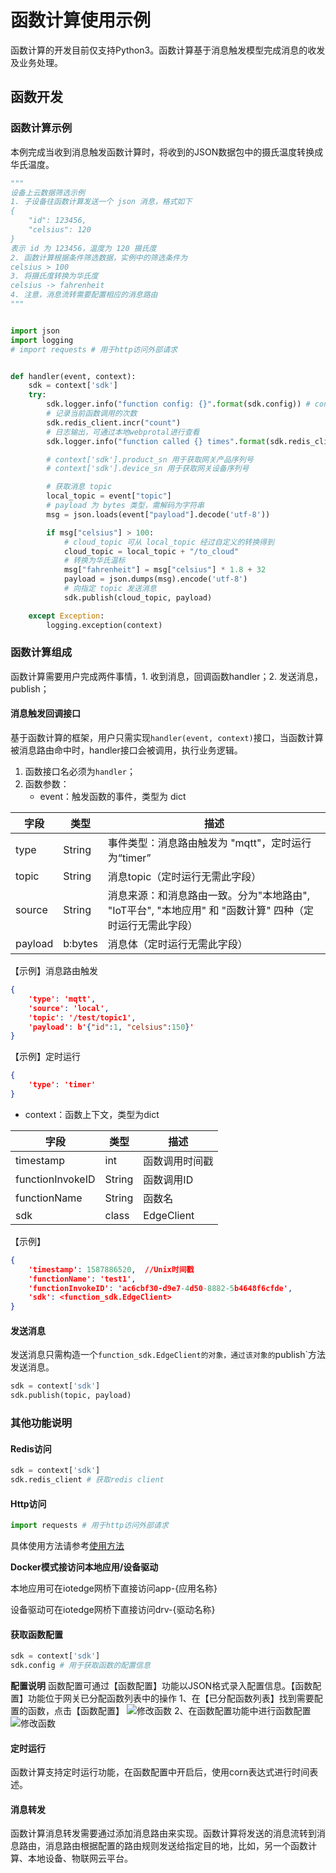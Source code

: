 # 函数计算使用示例

函数计算的开发目前仅支持Python3。函数计算基于消息触发模型完成消息的收发及业务处理。

## 函数开发

### 函数计算示例

本例完成当收到消息触发函数计算时，将收到的JSON数据包中的摄氏温度转换成华氏温度。

```python
"""
设备上云数据筛选示例
1. 子设备往函数计算发送一个 json 消息，格式如下
{
    "id": 123456,
    "celsius": 120
}
表示 id 为 123456，温度为 120 摄氏度
2. 函数计算根据条件筛选数据，实例中的筛选条件为
celsius > 100
3. 将摄氏度转换为华氏度
celsius -> fahrenheit
4. 注意，消息流转需要配置相应的消息路由
"""


import json
import logging
# import requests # 用于http访问外部请求


def handler(event, context):
    sdk = context['sdk']
    try:
        sdk.logger.info("function config: {}".format(sdk.config)) # context['sdk'].config 用于获取函数的配置信息
        # 记录当前函数调用的次数
        sdk.redis_client.incr("count")
        # 日志输出，可通过本地webprotal进行查看
        sdk.logger.info("function called {} times".format(sdk.redis_client.get("count").decode()))

        # context['sdk'].product_sn 用于获取网关产品序列号
        # context['sdk'].device_sn 用于获取网关设备序列号

        # 获取消息 topic
        local_topic = event["topic"]
        # payload 为 bytes 类型，需解码为字符串
        msg = json.loads(event["payload"].decode('utf-8'))

        if msg["celsius"] > 100:
            # cloud_topic 可从 local_topic 经过自定义的转换得到
            cloud_topic = local_topic + "/to_cloud"
            # 转换为华氏温标
            msg["fahrenheit"] = msg["celsius"] * 1.8 + 32
            payload = json.dumps(msg).encode('utf-8')
            # 向指定 topic 发送消息
            sdk.publish(cloud_topic, payload)

    except Exception:
        logging.exception(context)
```



### 函数计算组成

函数计算需要用户完成两件事情，1. 收到消息，回调函数handler；2. 发送消息，publish；

#### 消息触发回调接口

基于函数计算的框架，用户只需实现`handler(event, context)`接口，当函数计算被消息路由命中时，handler接口会被调用，执行业务逻辑。

1. 函数接口名必须为`handler`；
2. 函数参数：
   - event：触发函数的事件，类型为 dict

|字段|类型|描述|
|-|-|-|
|type|String|事件类型：消息路由触发为 "mqtt"，定时运行为“timer”|
| topic   | String  | 消息topic（定时运行无需此字段）                                         |
| source  | String  | 消息来源：和消息路由一致。分为"本地路由", "IoT平台", "本地应用" 和 "函数计算" 四种（定时运行无需此字段） |
| payload | b:bytes | 消息体（定时运行无需此字段）                                            |

【示例】消息路由触发

```json
{
    'type': 'mqtt',
    'source': 'local',
    'topic': '/test/topic1',
    'payload': b'{"id":1, "celsius":150}'
}
```

【示例】定时运行

```json
{
    'type': 'timer'
}
```



   - context：函数上下文，类型为dict

| 字段             | 类型   | 描述           |
| ---------------- | ------ | -------------- |
| timestamp        | int    | 函数调用时间戳 |
| functionInvokeID | String | 函数调用ID     |
| functionName     | String | 函数名         |
| sdk              | class  | EdgeClient     |

【示例】

```json
{
    'timestamp': 1587886520,  //Unix时间戳
    'functionName': 'test1',
    'functionInvokeID': 'ac6cbf30-d9e7-4d50-8882-5b4648f6cfde',
    'sdk': <function_sdk.EdgeClient>
}
```





#### 发送消息

发送消息只需构造一个`function_sdk.EdgeClient的对象，通过该对象的`publish`方法发送消息。

```python
sdk = context['sdk']
sdk.publish(topic, payload)
```



### 其他功能说明

#### Redis访问
```python
sdk = context['sdk']
sdk.redis_client # 获取redis client
```
#### Http访问
```python
import requests # 用于http访问外部请求 
```
具体使用方法请参考[使用方法](https://requests.readthedocs.io/en/master)

**Docker模式接访问本地应用/设备驱动**

本地应用可在iotedge网桥下直接访问app-{应用名称}

设备驱动可在iotedge网桥下直接访问drv-{驱动名称}



#### 获取函数配置
```python
sdk = context['sdk']
sdk.config # 用于获取函数的配置信息
```

**配置说明**
函数配置可通过【函数配置】功能以JSON格式录入配置信息。【函数配置】功能位于网关已分配函数列表中的操作
1、在【已分配函数列表】找到需要配置的函数，点击【函数配置】
![修改函数](../../../images/函数计算-1.png)
2、在函数配置功能中进行函数配置
![修改函数](../../../images/函数计算-2.png)

#### 定时运行

函数计算支持定时运行功能，在函数配置中开启后，使用corn表达式进行时间表述。


#### 消息转发

函数计算消息转发需要通过添加消息路由来实现。函数计算将发送的消息流转到消息路由，消息路由根据配置的路由规则发送给指定目的地，比如，另一个函数计算、本地设备、物联网云平台。



